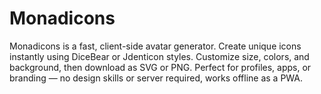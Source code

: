 # Monadicons
Monadicons is a fast, client-side avatar generator. Create unique icons instantly using DiceBear or Jdenticon styles. Customize size, colors, and background, then download as SVG or PNG. Perfect for profiles, apps, or branding — no design skills or server required, works offline as a PWA.
